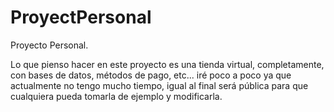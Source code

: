 # ProyectPersonal
Proyecto Personal.

 Lo que pienso hacer en este proyecto es una tienda virtual, completamente, con bases de datos, métodos de pago, etc...
 iré poco a poco ya que actualmente no tengo mucho tiempo, 
 igual al final será pública para que cualquiera pueda tomarla de ejemplo y modificarla.
